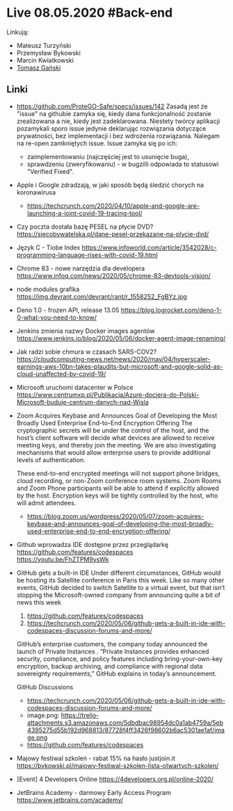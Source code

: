 # Live 08.05.2020 #Back-end

Linkują:

- Mateusz Turzyński
- Przemysław Bykowski
- Marcin Kwiatkowski
- [Tomasz Gański](https://www.linkedin.com/in/tomaszganski)

## Linki

- https://github.com/ProteGO-Safe/specs/issues/142
  Zasadą jest że "issue" na githubie zamyka się, kiedy dana funkcjonalność zostanie zrealizowana a nie, kiedy jest zadeklarowana. Niestety twórcy aplikacji pozamykali sporo issue jedynie deklarując rozwiązania dotyczące prywatności, bez implementacji i bez wdrożenia rozwiązania.
  Nalegam na re-open zamkniętych issue. Issue zamyka się po ich:
  - zaimplementowaniu (najczęściej jest to usunięcie buga),
  - sprawdzeniu (zweryfikowaniu) - w bugzilli odpowiada to statusowi "Verified Fixed".
- Apple i Google zdradzają, w jaki sposób będą śledzić chorych na koronawirusa
  - https://techcrunch.com/2020/04/10/apple-and-google-are-launching-a-joint-covid-19-tracing-tool/
- Czy poczta dostała bazę PESEL na płycie DVD?
  https://siecobywatelska.pl/dane-pesel-przekazane-na-plycie-dvd/

- Język C - Tiobe Index
  https://www.infoworld.com/article/3542028/c-programming-language-rises-with-covid-19.html

- Chrome 83 - nowe narzędzia dla developera
  https://www.infoq.com/news/2020/05/chrome-83-devtools-vision/

- node modules grafika
  https://img.devrant.com/devrant/rant/r_1558252_FgBYz.jpg

- Deno 1.0 - frozen API, release 13.05
  https://blog.logrocket.com/deno-1-0-what-you-need-to-know/

- Jenkins zmienia nazwy Docker images agentów
  https://www.jenkins.io/blog/2020/05/06/docker-agent-image-renaming/

- Jak radzi sobie chmura w czasach SARS-COV2?
  https://cloudcomputing-news.net/news/2020/may/04/hyperscaler-earnings-aws-10bn-takes-plaudits-but-microsoft-and-google-solid-as-cloud-unaffected-by-covid-19/

- Microsoft uruchomi datacenter w Polsce
  https://www.centrumxp.pl/Publikacja/Azure-dociera-do-Polski-Microsoft-buduje-centrum-danych-nad-Wisla

- Zoom Acquires Keybase and Announces Goal of Developing the Most Broadly Used Enterprise End-to-End Encryption Offering
  The cryptographic secrets will be under the control of the host, and the host’s client software will decide what devices are allowed to receive meeting keys, and thereby join the meeting. We are also investigating mechanisms that would allow enterprise users to provide additional levels of authentication.

  These end-to-end encrypted meetings will not support phone bridges, cloud recording, or non-Zoom conference room systems. Zoom Rooms and Zoom Phone participants will be able to attend if explicitly allowed by the host. Encryption keys will be tightly controlled by the host, who will admit attendees.

  - https://blog.zoom.us/wordpress/2020/05/07/zoom-acquires-keybase-and-announces-goal-of-developing-the-most-broadly-used-enterprise-end-to-end-encryption-offering/

- Github wprowadza IDE dostępne przez przeglądarkę
  https://github.com/features/codespaces
  https://youtu.be/FhZTPM9ysWk

- GitHub gets a built-in IDE
  Under different circumstances, GitHub would be hosting its Satellite conference in Paris this week. Like so many other events, GitHub decided to switch Satellite to a virtual event, but that isn’t stopping the Microsoft-owned company from announcing quite a bit of news this week

  1. https://github.com/features/codespaces
  2. https://techcrunch.com/2020/05/06/github-gets-a-built-in-ide-with-codespaces-discussion-forums-and-more/

  GitHub’s enterprise customers, the company today announced the launch of Private Instances
  . “Private Instances provides enhanced security, compliance, and policy features including bring-your-own-key encryption, backup archiving, and compliance with regional data sovereignty requirements,” GitHub explains in today’s announcement.

  GitHub Discussions

  - https://techcrunch.com/2020/05/06/github-gets-a-built-in-ide-with-codespaces-discussion-forums-and-more/
  - image.png: https://trello-attachments.s3.amazonaws.com/5dbdbac98954dc0a1ab4759a/5eb4395275d55b192d968813/87728f4ff3426f98602b6ac5301ae1af/image.png
  - https://github.com/features/codespaces

- Majowy festiwal szkoleń - rabat 15% na hasło justjoin.it
  https://bykowski.pl/majowy-festiwal-szkolen-lista-otwartych-szkolen/

- [Event] 4 Developers Online
  https://4developers.org.pl/online-2020/

- JetBrains Academy - darmowy Early Access Program
  https://www.jetbrains.com/academy/
